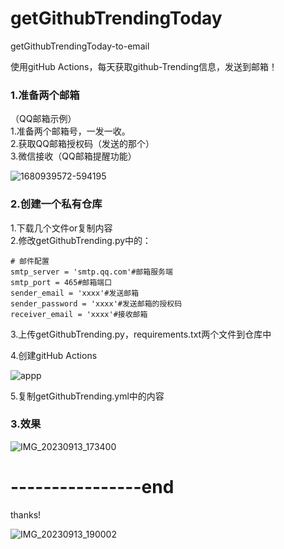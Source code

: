 # getGithubTrendingToday
getGithubTrendingToday-to-email

使用gitHub Actions，每天获取github-Trending信息，发送到邮箱！

### 1.准备两个邮箱

（QQ邮箱示例）<br>
1.准备两个邮箱号，一发一收。<br>
2.获取QQ邮箱授权码（发送的那个）<br>
3.微信接收（QQ邮箱提醒功能）<br>

![1680939572-594195](https://github.com/SEAHAISEA/getGithubTrendingToday/assets/50478918/9865a416-98be-4dd3-bbe6-d3980804eb7f)

### 2.创建一个私有仓库
1.下载几个文件or复制内容<br>
2.修改getGithubTrending.py中的：<br>

	# 邮件配置
	smtp_server = 'smtp.qq.com'#邮箱服务端
	smtp_port = 465#邮箱端口
	sender_email = 'xxxx'#发送邮箱
	sender_password = 'xxxx'#发送邮箱的授权码
	receiver_email = 'xxxx'#接收邮箱

 3.上传getGithubTrending.py，requirements.txt两个文件到仓库中<br>

 4.创建gitHub Actions

![appp](https://github.com/SEAHAISEA/getGithubTrendingToday/assets/50478918/f6f3bbe9-2308-4546-9fb8-d21aab279f1b)

5.复制getGithubTrending.yml中的内容

### 3.效果

![IMG_20230913_173400](https://github.com/SEAHAISEA/getGithubTrendingToday/assets/50478918/6a31750a-9f85-4c45-a683-f8d30619f1c8)

# ----------------end

thanks!

![IMG_20230913_190002](https://github.com/SEAHAISEA/getGithubTrendingToday/assets/50478918/37294956-9bbe-423d-8275-f3e11264533b)
